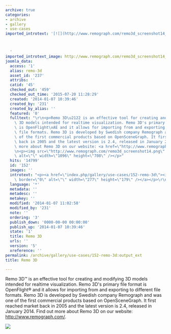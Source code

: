 ```yaml
---
archive: true
categories:
- archive
- gallery
- use-cases
imported_introtext: '[![](http://www.remograph.com/remo3d_screenshot14_small.png)](https://anyoldname3.github.io/OpenSceneGraphDotComBackup/OpenSceneGraph/www.openscenegraph.com/index.php/gallery/use-cases/152-remo-3d.html)



  '
imported_introtext_image: http://www.remograph.com/remo3d_screenshot14_small.png
joomla_data:
  access: '1'
  alias: remo-3d
  asset_id: '237'
  attribs: ''
  catid: '45'
  checked_out: '459'
  checked_out_time: '2015-07-20 11:28:29'
  created: '2014-01-07 10:39:46'
  created_by: '231'
  created_by_alias: ''
  featured: '0'
  fulltext: "\r\n<p>Remo 3D\u2122 is an effective tool for creating and modifying\
    \ 3D models intended for realtime visualization. Remo 3D's primary file format\
    \ is OpenFlight\xAE and it allows for importing from and exporting to different\
    \ file formats. Remo 3D is developed by Swedish company Remograph and was one\
    \ of the first commercial products based on OpenSceneGraph. It first reached market\
    \ back in 2005 and the latest version is 2.4, released in January 2014. Find out\
    \ more about Remo 3D on our website: <a href=\"http://www.remograph.com/\">http://www.remograph.com/</a>.</p>\r\
    \n<p><img src=\"http://www.remograph.com/remo3d_screenshot14.png\" border=\"0\"\
    \ alt=\"\" width=\"1096\" height=\"708\" /></p>"
  hits: '14799'
  id: '152'
  images: ''
  introtext: "<p><a href=\"index.php/gallery/use-cases/152-remo-3d\"><img src=\"http://www.remograph.com/remo3d_screenshot14_small.png\"\
    \ border=\"0\" alt=\"\" width=\"277\" height=\"179\" /></a></p>\r\n"
  language: '*'
  metadata: ''
  metadesc: ''
  metakey: ''
  modified: '2014-01-07 11:02:58'
  modified_by: '231'
  note: ''
  ordering: '3'
  publish_down: '0000-00-00 00:00:00'
  publish_up: '2014-01-07 10:39:46'
  state: '1'
  title: Remo 3D
  urls: ''
  version: '5'
  xreference: ''
permalink: /archive/gallery/use-cases/152-remo-3d:output_ext
title: Remo 3D

---
```

Remo 3D™ is an effective tool for creating and modifying 3D models intended for realtime visualization. Remo 3D's primary file format is OpenFlight® and it allows for importing from and exporting to different file formats. Remo 3D is developed by Swedish company Remograph and was one of the first commercial products based on OpenSceneGraph. It first reached market back in 2005 and the latest version is 2.4, released in January 2014. Find out more about Remo 3D on our website: <http://www.remograph.com/>.


![](http://www.remograph.com/remo3d_screenshot14.png)


